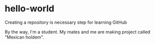 # hello-world
Creating a repository is necessary step for learning GitHub

By the way, I'm a student. My mates and me are making project called "Mexican holdem".
